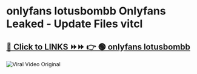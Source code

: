 
 # onlyfans lotusbombb Onlyfans Leaked - Update Files vitcl

## <h2><a href="https://clipsfans.com/onlyfans_lotusbombb&ref=git">🔗 Click to LINKS ⏩⏩ 👉 🟢 onlyfans lotusbombb </a></h2>

<a href="https://clipsfans.com/onlyfans_lotusbombb&ref=git" rel="nofollow" data-target="animated-image.originalLink"><img src="https://i.ibb.co.com/xMMVF88/686577567.gif" alt="Viral Video Original" style="max-width: 100%; display: inline-block;" data-target="animated-image.originalImage"></a>

